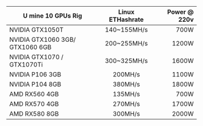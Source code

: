 | U mine 10 GPUs Rig        | Linux ETHashrate | Power @ 220v | 
| ------------------------- |:----------------:| ------------:|
|NVIDIA GTX1050T | 140~155MH/s |	700W
|NVIDIA GTX1060 3GB/ GTX1060 6GB	| 200~255MH/s	| 1200W
|NVIDIA GTX1070 / GTX1070Ti | 300~325MH/s | 1600W
|NVIDIA P106 3GB	| 200MH/s	| 1100W
|NVIDIA P104 8GB	| 380MH/s	| 1800W
|AMD RX560 4GB	  | 135MH/s	| 700W
|AMD RX570 4GB	  | 270MH/s	| 1700W
|AMD RX580 8GB	  | 300MH/s	| 2000W
